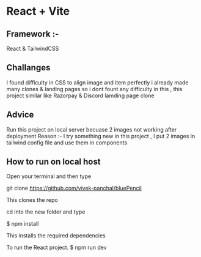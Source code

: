 # React + Vite

## Framework :- 
React & TailwindCSS

## Challanges 
I found difficulty in CSS to align image and item perfectly 
i already made many clones & landing pages so i dont fount any difficulty in this , this project similar like Razorpay & Discord lamding page clone 

## Advice 
Run this project on local server becuase 2 images not working after deployment 
Reason :- I try something new in this project , I put 2 images in tailwind config file and use them in components 

## How to run on local host 

Open your terminal and then type

git clone https://github.com/vivek-panchal/bluePencil

This clones the repo

cd into the new folder and type

$ npm install

This installs the required dependencies

To run the React project.
$ npm run dev

